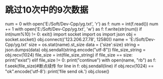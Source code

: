 # 跳过10次中的9次数据
num = 0
with open('E:/Soft/Dev-Cpp/yg.txt', 'r') as f:
    num = int(f.read())
    num += 1
with open('E:/Soft/Dev-Cpp/yg.txt', 'w') as f:
    f.write(str(num))
if int(num%10) != 0:
    exit()
import socket
import os
import json
obj = socket.socket()
obj.connect(('123.206.27.78', 12580))
name = 'E:/Soft/Dev-Cpp/yg.txt'
size = os.stat(name).st_size
data = {'size':size}
string = json.dumps(data)
obj.sendall(string.encode("utf-8"))
file_size_string = obj.recv(1024)
file_size = int(file_size_string)
if file_size == size:
    print("exist")
elif file_size != 0:
    print("continue")
with open(name, "rb") as f:
    f.seek(file_size)#断点续传
    for line in f:
        obj.sendall(line)
if obj.recv(1024) == "ok".encode('utf-8'):
    print('file send ok.')
obj.close()

